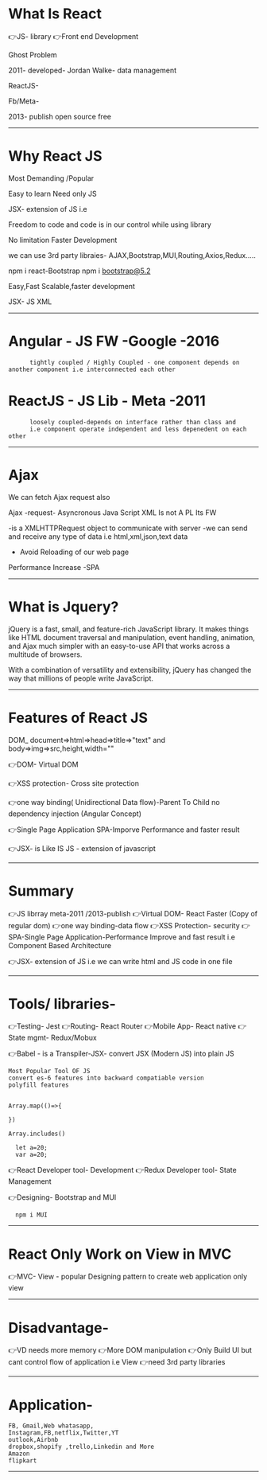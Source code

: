  
 # What Is React

 
👉JS- library
👉Front end Development

Ghost Problem

2011-  developed- Jordan Walke- data management

ReactJS-

Fb/Meta-

2013- 
publish
open source
free 




*************************************************************

 # Why React JS 

Most Demanding /Popular 

Easy to learn
Need only JS

JSX- extension of JS i.e 

Freedom to code and code is in our control while using library

No limitation
Faster Development

we can use 3rd party libraies- AJAX,Bootstrap,MUI,Routing,Axios,Redux.....

npm i react-Bootstrap
npm i bootstrap@5.2


Easy,Fast Scalable,faster development


JSX- JS XML


*************************************************************************

# Angular - JS FW -Google -2016
          tightly coupled / Highly Coupled - one component depends on another component i.e interconnected each other

# ReactJS - JS Lib - Meta -2011
          loosely coupled-depends on interface rather than class and
          i.e component operate independent and less depenedent on each other 

*******************************************************

# Ajax

We can fetch Ajax request also

Ajax -request- Asyncronous Java Script XML 
   Is not A PL
   Its FW

   -is a XMLHTTPRequest  object to communicate with server
   -we can send and receive any type of data i.e html,xml,json,text data
-  Avoid Reloading of our web page

Performance Increase -SPA

********************************************************

# What is Jquery?

jQuery is a fast, small, and feature-rich JavaScript library. 
It makes things like HTML document traversal and manipulation, event handling, animation, 
and Ajax much simpler with an easy-to-use API that works across a multitude of browsers. 

With a combination of versatility and extensibility, 
jQuery has changed the way that millions of people write JavaScript.


*********************************************************

# Features of React JS

DOM_
document=>html=>head=>title=>"text" and body=>img=>src,height,width=""

👉DOM-   Virtual DOM

👉XSS protection- Cross site protection

👉one way binding( Unidirectional Data flow)-Parent To Child
  no dependency injection (Angular Concept)

👉Single Page Application
  SPA-Imporve Performance and faster result

👉JSX- is Like IS JS - extension of javascript

********************************************
# Summary 

👉JS librray meta-2011 /2013-publish
👉Virtual DOM- React Faster (Copy of regular dom)
👉one way binding-data flow
👉XSS Protection- security
👉SPA-Single Page Application-Performance Improve and fast result 
        i.e Component Based Architecture

👉JSX- extension of JS i.e we can write html and JS code in one file


********************************************
# Tools/ libraries-

👉Testing- Jest 
👉Routing-  React Router
👉Mobile App-  React native
👉State mgmt-  Redux/Mobux

👉Babel - is a Transpiler-JSX-    convert JSX (Modern JS) into plain JS

    Most Popular Tool OF JS
    convert es-6 features into backward compatiable version
    polyfill features


    Array.map(()=>{

    })

    Array.includes()

      let a=20;
      var a=20;


 👉React Developer tool- Development
 👉Redux Developer tool- State Management 

 👉Designing-  Bootstrap  and MUI


      npm i MUI

**************************************************

# React Only Work on View in MVC

👉MVC-  View - popular Designing pattern to create web application
only view 

*******************************************


# Disadvantage-

 👉VD needs more memory
 👉More DOM manipulation
 👉Only Build UI but cant control flow of application i.e View
 👉need 3rd party libraries


 *****************************************


 # Application-  

    FB, Gmail,Web whatasapp,
    Instagram,FB,netflix,Twitter,YT
    outlook,Airbnb
    dropbox,shopify ,trello,Linkedin and More
    Amazon
    flipkart

******************************************************
